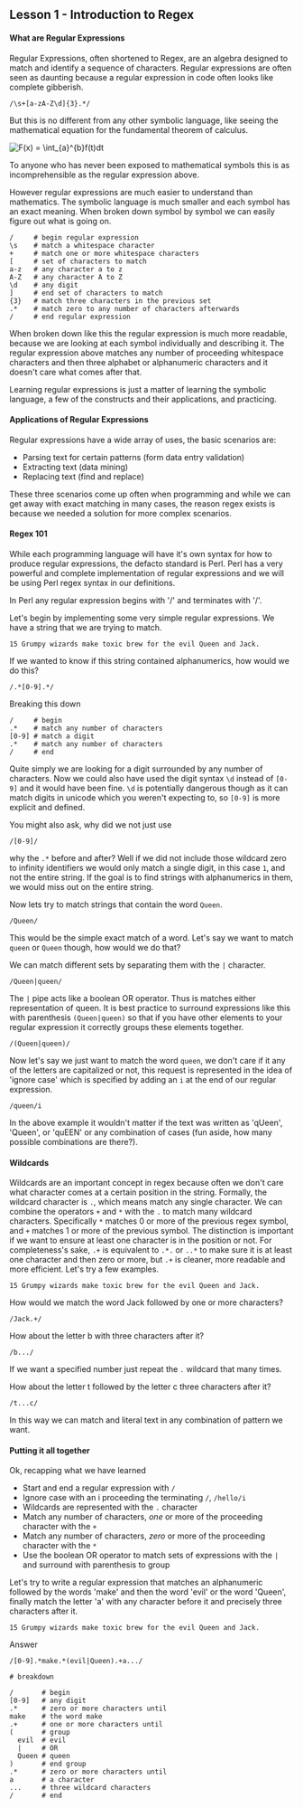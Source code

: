## Lesson 1 - Introduction to Regex

#### What are Regular Expressions
Regular Expressions, often shortened to Regex, are an algebra designed to match and identify a sequence of characters. Regular expressions are often seen as daunting because a regular expression in code often looks like complete gibberish.
```
/\s+[a-zA-Z\d]{3}.*/
```
But this is no different from any other symbolic language, like seeing the mathematical equation for the fundamental theorem of calculus.

<img src="http://latex.codecogs.com/png.latex?F(x)&space;=&space;\int_{a}^{b}f(t)dt" title="F(x) = \int_{a}^{b}f(t)dt" />

To anyone who has never been exposed to mathematical symbols this is as incomprehensible as the regular expression above.

However regular expressions are much easier to understand than mathematics. The symbolic language is much smaller and each symbol has an exact meaning. When broken down symbol by symbol we can easily figure out what is going on.
```
/     # begin regular expression
\s    # match a whitespace character
+     # match one or more whitespace characters
[     # set of characters to match
a-z   # any character a to z
A-Z   # any character A to Z
\d    # any digit
]     # end set of characters to match
{3}   # match three characters in the previous set
.*    # match zero to any number of characters afterwards
/     # end regular expression
```
When broken down like this the regular expression is much more readable, because we are looking at each symbol individually and describing it. The regular expression above matches any number of proceeding whitespace characters and then three alphabet or alphanumeric characters and it doesn't care what comes after that.

Learning regular expressions is just a matter of learning the symbolic language, a few of the constructs and their applications, and practicing.

#### Applications of Regular Expressions

Regular expressions have a wide array of uses, the basic scenarios are:
- Parsing text for certain patterns (form data entry validation)
- Extracting text (data mining)
- Replacing text (find and replace)

These three scenarios come up often when programming and while we can get away with exact matching in many cases, the reason regex exists is because we needed a solution for more complex scenarios.

#### Regex 101

While each programming language will have it's own syntax for how to produce regular expressions, the defacto standard is Perl. Perl has a very powerful and complete implementation of regular expressions and we will be using Perl regex syntax in our definitions.

In Perl any regular expression begins with '/' and terminates with '/'.

Let's begin by implementing some very simple regular expressions. We have a string that we are trying to match.
```
15 Grumpy wizards make toxic brew for the evil Queen and Jack.
```
If we wanted to know if this string contained alphanumerics, how would we do this?

```
/.*[0-9].*/
```

Breaking this down
```
/     # begin
.*    # match any number of characters
[0-9] # match a digit
.*    # match any number of characters
/     # end
```

Quite simply we are looking for a digit surrounded by any number of characters. Now we could also have used the digit syntax `\d` instead of `[0-9]` and it would have been fine. `\d` is potentially dangerous though as it can match digits in unicode which you weren't expecting to, so `[0-9]` is more explicit and defined.

You might also ask, why did we not just use
```
/[0-9]/
```
why the `.*` before and after? Well if we did not include those wildcard zero to infinity identifiers we would only match a single digit, in this case `1`, and not the entire string. If the goal is to find strings with alphanumerics in them, we would miss out on the entire string.

Now lets try to match strings that contain the word `Queen`.
```
/Queen/
```
This would be the simple exact match of a word. Let's say we want to match `queen` or `Queen` though, how would we do that?

We can match different sets by separating them with the `|` character.

```
/Queen|queen/
```

The `|` pipe acts like a boolean OR operator. Thus is matches either representation of queen. It is best practice to surround expressions like this with parenthesis `(Queen|queen)` so that if you have other elements to your regular expression it correctly groups these elements together.

```
/(Queen|queen)/
```

Now let's say we just want to match the word `queen`, we don't care if it any of the letters are capitalized or not, this request is represented in the idea of 'ignore case' which is specified by adding an `i` at the end of our regular expression.

```
/queen/i
```

In the above example it wouldn't matter if the text was written as 'qUeen', 'Queen', or 'quEEN' or any combination of cases (fun aside, how many possible combinations are there?).

#### Wildcards

Wildcards are an important concept in regex because often we don't care what character comes at a certain position in the string. Formally, the wildcard character is `.`, which means match any single character. We can combine the operators `+` and `*` with the `.` to match many wildcard characters. Specifically `*` matches 0 or more of the previous regex symbol, and `+` matches 1 or more of the previous symbol. The distinction is important if we want to ensure at least one character is in the position or not. For completeness's sake, `.+` is equivalent to `.*.` or `..*` to make sure it is at least one character and then zero or more, but `.+` is cleaner, more readable and more efficient. Let's try a few examples.

```
15 Grumpy wizards make toxic brew for the evil Queen and Jack.
```

How would we match the word Jack followed by one or more characters?

```
/Jack.+/
```
How about the letter b with three characters after it?
```
/b.../
```
If we want a specified number just repeat the `.` wildcard that many times.

How about the letter t followed by the letter c three characters after it?

```
/t...c/
```

In this way we can match and literal text in any combination of pattern we want.

#### Putting it all together

Ok, recapping what we have learned
- Start and end a regular expression with `/`
- Ignore case with an i proceeding the terminating `/`, `/hello/i`
- Wildcards are represented with the `.` character
- Match any number of characters, *one* or more of the proceeding character with the `+`
- Match any number of characters, *zero* or more of the proceeding character with the `*`
- Use the boolean OR operator to match sets of expressions with the `|` and surround with parenthesis to group

Let's try to write a regular expression that matches an alphanumeric followed by the words 'make' and then the word 'evil' or the word 'Queen', finally match the letter 'a' with any character before it and precisely three characters after it.

```
15 Grumpy wizards make toxic brew for the evil Queen and Jack.
```

Answer
```
/[0-9].*make.*(evil|Queen).+a.../

# breakdown

/       # begin
[0-9]   # any digit
.*      # zero or more characters until
make    # the word make
.+      # one or more characters until
(       # group
  evil  # evil
  |     # OR
  Queen # queen
)       # end group
.*      # zero or more characters until
a       # a character
...     # three wildcard characters
/       # end
```
